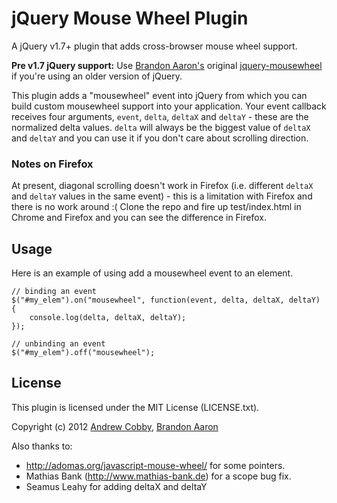 # jQuery Mouse Wheel Plugin

A jQuery v1.7+ plugin that adds cross-browser mouse wheel support.

**Pre v1.7 jQuery support:** Use [Brandon Aaron's](http://brandonaaron.net) original [jquery-mousewheel](https://github.com/brandonaaron/jquery-mousewheel) if you're using an older version of jQuery.

This plugin adds a "mousewheel" event into jQuery from which you can build custom mousewheel support into your application. Your event callback receives four arguments, `event`, `delta`, `deltaX` and `deltaY` - these are the normalized delta values. `delta` will always be the biggest value of `deltaX` and `deltaY` and you can use it if you don't care about scrolling direction.

### Notes on Firefox

At present, diagonal scrolling doesn't work in Firefox (i.e. different `deltaX` and `deltaY` values in the same event) - this is a limitation with Firefox and there is no work around :( Clone the repo and fire up test/index.html in Chrome and Firefox and you can see the difference in Firefox.

## Usage

Here is an example of using add a mousewheel event to an element.

    // binding an event
    $("#my_elem").on("mousewheel", function(event, delta, deltaX, deltaY) {
        console.log(delta, deltaX, deltaY);
    });

    // unbinding an event
    $("#my_elem").off("mousewheel");


## License

This plugin is licensed under the MIT License (LICENSE.txt).

Copyright (c) 2012 [Andrew Cobby](http://cobbweb.me), [Brandon Aaron](http://brandonaaron.net)

Also thanks to:
* http://adomas.org/javascript-mouse-wheel/ for some pointers.
* Mathias Bank (http://www.mathias-bank.de) for a scope bug fix.
* Seamus Leahy for adding deltaX and deltaY